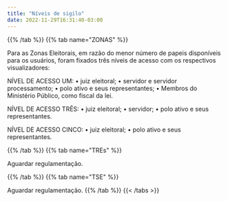```yaml
---
title: "Níveis de sigilo"
date: 2022-11-29T16:31:40-03:00
---
```


{{% /tab %}}
{{% tab name="ZONAS" %}}

Para as Zonas Eleitorais, em razão do menor número de papeis disponíveis para os usuários, foram fixados três níveis de acesso com os respectivos visualizadores:

NÍVEL DE ACESSO UM:
•	juiz eleitoral;
•	servidor e servidor processamento; 
•	polo ativo e seus representantes;
•	Membros do Ministério Público, como fiscal da lei.

NÍVEL DE ACESSO TRÊS:
•	juiz eleitoral;
•	servidor;
•	polo ativo e seus representantes.

NÍVEL DE ACESSO CINCO:
•	juiz eleitoral;
•	polo ativo e seus representantes.

{{% /tab %}}
{{% tab name="TREs" %}}

Aguardar regulamentação.

{{% /tab %}}
{{% tab name="TSE" %}}

Aguardar regulamentação.
{{% /tab %}}
{{< /tabs >}}
